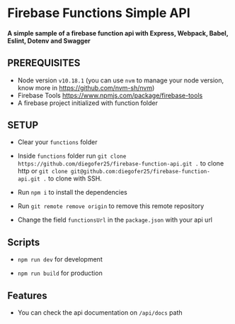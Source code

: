 # Firebase Functions Simple API
#### A simple sample of a firebase function api with Express, Webpack, Babel, Eslint, Dotenv and Swagger

## PREREQUISITES
- Node version `v10.18.1` (you can use `nvm` to manage your node version, know more in https://github.com/nvm-sh/nvm)
- Firebase Tools https://www.npmjs.com/package/firebase-tools
- A firebase project initialized with function folder

## SETUP
- Clear your `functions` folder

- Inside `functions` folder run `git clone https://github.com/diegofer25/firebase-function-api.git .` to clone http or `git clone git@github.com:diegofer25/firebase-function-api.git .` to clone with SSH.

- Run `npm i` to install the dependencies

- Run `git remote remove origin` to remove this remote repository

- Change the field `functionsUrl` in the `package.json` with your api url

## Scripts
- `npm run dev` for development

- `npm run build` for production

## Features

- You can check the api documentation on `/api/docs` path
